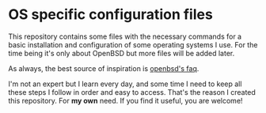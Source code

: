 # OS specific configuration files

This repository contains some files with the necessary commands for a basic installation and configuration of some operating systems I use. For the time being it's only about OpenBSD but more files will be added later.

As always, the best source of inspiration is [openbsd's faq](http://www.openbsd.org/faq/index.html).

I'm not an expert but I learn every day, and some time I need to keep all these steps I follow in order and easy to access. That's the reason I created this repository. For **my own** need. If you find it useful, you are welcome!
